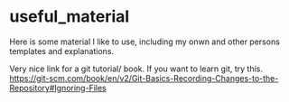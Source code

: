 # useful_material
Here is some material I like to use, including my onwn and other persons templates and explanations.

Very nice link for a git tutorial/ book. If you want to learn git, try this.
https://git-scm.com/book/en/v2/Git-Basics-Recording-Changes-to-the-Repository#Ignoring-Files
